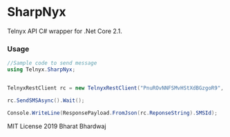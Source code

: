 # SharpNyx
Telnyx API C# wrapper for .Net Core 2.1.

### Usage
```csharp
//Sample code to send message
using Telnyx.SharpNyx;


TelnyxRestClient rc = new TelnyxRestClient("PnuROvNNFSMvHStXdBGzgoR9", "+16508976777", "+16506003337", "Hello Telnyx");

rc.SendSMSAsync().Wait();

Console.WriteLine(ResponsePayload.FromJson(rc.ReponseString).SMSId);
```

MIT License
2019 Bharat Bhardwaj